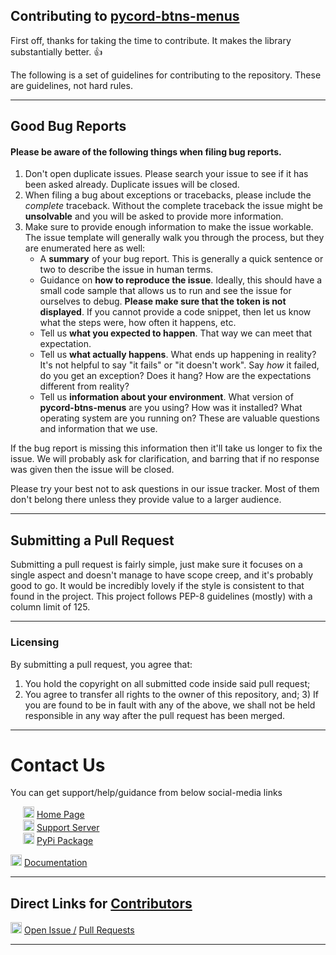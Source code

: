 ## Contributing to <u>pycord-btns-menus</u>

First off, thanks for taking the time to contribute. It makes the library substantially better. :+1:

The following is a set of guidelines for contributing to the repository. These are guidelines, not hard rules.

<hr/>

## Good Bug Reports

#### Please be aware of the following things when filing bug reports.

1. Don't open duplicate issues. Please search your issue to see if it has been asked already. Duplicate issues will be
   closed.
2. When filing a bug about exceptions or tracebacks, please include the *complete* traceback. Without the complete
   traceback the issue might be **unsolvable** and you will be asked to provide more information.
3. Make sure to provide enough information to make the issue workable. The issue template will generally walk you
   through the process, but they are enumerated here as well:
    - A **summary** of your bug report. This is generally a quick sentence or two to describe the issue in human terms.
    - Guidance on **how to reproduce the issue**. Ideally, this should have a small code sample that allows us to run
      and see the issue for ourselves to debug. **Please make sure that the token is not displayed**. If you cannot
      provide a code snippet, then let us know what the steps were, how often it happens, etc.
    - Tell us **what you expected to happen**. That way we can meet that expectation.
    - Tell us **what actually happens**. What ends up happening in reality? It's not helpful to say "it fails" or "it
      doesn't work". Say *how* it failed, do you get an exception? Does it hang? How are the expectations different from
      reality?
    - Tell us **information about your environment**. What version of **pycord-btns-menus** are you using? How was it
      installed? What operating system are you running on? These are valuable questions and information that we use.

If the bug report is missing this information then it'll take us longer to fix the issue. We will probably ask for
clarification, and barring that if no response was given then the issue will be closed.

Please try your best not to ask questions in our issue tracker. Most of them don't belong there unless they provide
value to a larger audience.

<hr/>

## Submitting a Pull Request

Submitting a pull request is fairly simple, just make sure it focuses on a single aspect and doesn't manage to have
scope creep, and it's probably good to go. It would be incredibly lovely if the style is consistent to that found in the
project. This project follows PEP-8 guidelines (mostly) with a column limit of 125.

<hr/>

### Licensing

By submitting a pull request, you agree that:

1) You hold the copyright on all submitted code inside said pull request;
2) You agree to transfer all rights to the owner of this repository, and; 3) If you are found to be in fault with any of
   the above, we shall not be held responsible in any way after the pull request has been merged.

<hr/>

# Contact Us

You can get support/help/guidance from below social-media links

<p style="margin-left: 20px;">

<img src="https://github.com/skrphenix/pycord_btns_menus/blob/main/media/bin/github_icon.png" alt="icon" width="18" height="18">
<a href="https://github.com/skrphenix/pycord_btns_menus"> 
Home Page </a>

<br/>

<img src="https://github.com/skrphenix/pycord_btns_menus/blob/main/media/bin/discord_icon.png" alt="icon" width="18" height="18">
<a href="https://discord.gg/GVMWx5EaAN"> 
Support Server </a>

<br/>

<img src="https://github.com/skrphenix/pycord_btns_menus/blob/main/media/bin/PyPi_icon.png" alt="icon" width="18" height="18">
<a href="https://pypi.org/project/pycord-btns-menus/"> 
PyPi Package </a>

<br/>

<img src="https://github.com/skrphenix/pycord_btns_menus/blob/main/media/bin/docs_icon.png" alt="icon" width="18" height="18"> <a href="https://skrphenix.github.io/pycord_btns_menus/"> 
Documentation </a>

</p>

<hr/>

## Direct Links for <u>Contributors</u>

<img src="https://github.com/skrphenix/pycord_btns_menus/blob/main/media/bin/github_icon.png" alt="icon" width="18" height="18">
<a href="https://github.com/skrphenix/pycord_btns_menus/issues/new/choose"> 
Open Issue /</a>

<a href="https://github.com/skrphenix/pycord_btns_menus/pulls">
Pull Requests
</a>

<hr/>

